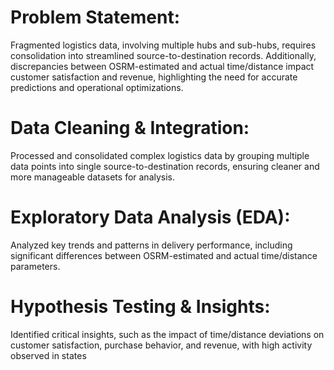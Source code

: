 # Problem Statement:
Fragmented logistics data, involving multiple hubs and sub-hubs, requires consolidation into streamlined source-to-destination records. Additionally, discrepancies between OSRM-estimated and actual time/distance impact customer satisfaction and revenue, highlighting the need for accurate predictions and operational optimizations.
# Data Cleaning & Integration: 
Processed and consolidated complex logistics data by grouping multiple data points into single source-to-destination records, ensuring cleaner and more manageable datasets for analysis.
# Exploratory Data Analysis (EDA): 
Analyzed key trends and patterns in delivery performance, including significant differences between OSRM-estimated and actual time/distance parameters.
# Hypothesis Testing & Insights: 
Identified critical insights, such as the impact of time/distance deviations on customer satisfaction, purchase behavior, and revenue, with high activity observed in states 
